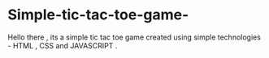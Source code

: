 # Simple-tic-tac-toe-game-
Hello there , its a simple tic tac toe game created using simple technologies - HTML , CSS and JAVASCRIPT . 
